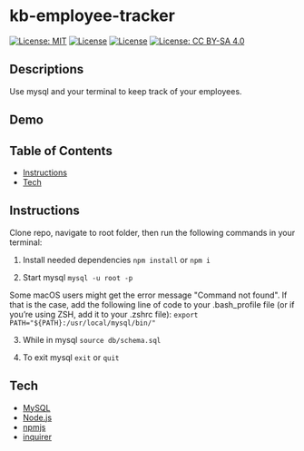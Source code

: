 # kb-employee-tracker

[![License: MIT](https://img.shields.io/badge/License-MIT-yellow.svg)](https://opensource.org/licenses/MIT)
[![License](https://img.shields.io/badge/License-BSD%202--Clause-orange.svg)](https://opensource.org/licenses/BSD-2-Clause)
[![License](https://img.shields.io/badge/License-BSD%203--Clause-blue.svg)](https://opensource.org/licenses/BSD-3-Clause)
[![License: CC BY-SA 4.0](https://licensebuttons.net/l/by-sa/4.0/80x15.png)](https://creativecommons.org/licenses/by-sa/4.0/)

## Descriptions

Use mysql and your terminal to keep track of your employees.

## Demo



## Table of Contents

* [Instructions](#instructions)
* [Tech](#tech)

## Instructions

Clone repo, navigate to root folder, then run the following commands in your terminal:

1. Install needed dependencies
`npm install` or `npm i`

2. Start mysql
`mysql -u root -p`

Some macOS users might get the error message "Command not found". If that is the case, add the following line of code to your .bash_profile file (or if you’re using ZSH, add it to your .zshrc file):
`export PATH="${PATH}:/usr/local/mysql/bin/"` 

3. While in mysql
`source db/schema.sql`

4. To exit mysql
`exit` or `quit`

## Tech

* [MySQL](https://www.mysql.com/)
* [Node.js](https://nodejs.org/en/)
* [npmjs](https://docs.npmjs.com/)
* [inquirer](https://www.npmjs.com/package/inquirer)